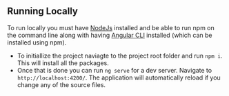 ## Running Locally
To run locally you must have [NodeJs](https://nodejs.org/en) installed and be able to run npm on the command line along with having [Angular CLI](https://angular.io/cli) installed (which can be installed using npm).
* To initiallize the project naviagte to the project root folder and run `npm i`. This will install all the packages.  
*  Once that is done you can run `ng serve` for a dev server. Navigate to `http://localhost:4200/`. The application will automatically reload if you change any of the source files.
